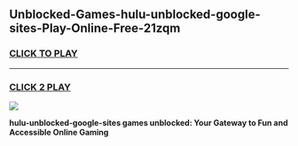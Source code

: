 
## Unblocked-Games-hulu-unblocked-google-sites-Play-Online-Free-21zqm
<h3>
<a href="https://premium76.site?title=hulu-unblocked-google-sites&ref=26A">CLICK TO PLAY</a></h3>
<hr>

<h3>
<a href="https://premium76.site?title=hulu-unblocked-google-sites&ref=26A">CLICK 2 PLAY</a>
  
</h3>

<a href="https://premium76.site?title=hulu-unblocked-google-sites&ref=26A"><img src="https://clearcache.store/games.png"></a>


**hulu-unblocked-google-sites games unblocked: Your Gateway to Fun and Accessible Online Gaming**
